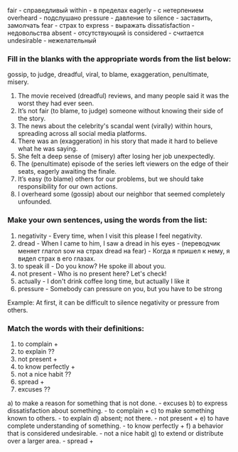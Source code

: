 
fair - справедливый
within - в пределах
eagerly - с нетерпением
overheard - подслушано
pressure - давление
to silence - заставить, замолчать
fear - страх
to express - выражать
dissatisfaction - недовольства
absent - отсутствующий
is considered - считается
undesirable - нежелательный

### Fill in the blanks with the appropriate words from the list below:

gossip, to judge, dreadful, viral, to blame, exaggeration, penultimate, misery.

1. The movie received (dreadful) reviews, and many people said it was the worst they had ever seen.
2. It’s not fair (to blame, to judge) someone without knowing their side of the story.
3. The news about the celebrity's scandal went (virally) within hours, spreading across all social media platforms.
4. There was an (exaggeration) in his story that made it hard to believe what he was saying.
5. She felt a deep sense of (misery) after losing her job unexpectedly.
6. The (penultimate) episode of the series left viewers on the edge of their seats, eagerly awaiting the finale.
7. It’s easy (to blame) others for our problems, but we should take responsibility for our own actions.
8. I overheard some (gossip) about our neighbor that seemed completely unfounded.


### Make your own sentences, using the words from the list:

1. negativity - Every time, when I visit this please I feel negativity.
2. dread - When I came to him, I saw a dread in his eyes - (переводчик меняет глагол sow на страх dread на fear) - Когда я пришел к нему, я видел страх в его глазах.
3. to speak ill - Do you know? He spoke ill about you.
4. not present - Who is no present here? Let's check!
5. actually - I don't drink coffee long time, but actually I like it
6. pressure - Somebody can pressure on you, but you have to be strong

Example: At first, it can be difficult to silence negativity or pressure from others.


### Match the words with their definitions:

1. to complain +
2. to explain ??
3. not present +
4. to know perfectly +
5. not a nice habit ??
6. spread +
7. excuses ??

a) to make a reason for something that is not done. - excuses
b) to express dissatisfaction about something. - to complain +
c) to make something known to others. - to explain
d) absent; not there. - not present +
e) to have complete understanding of something. - to know perfectly +
f) a behavior that is considered undesirable. - not a nice habit
g) to extend or distribute over a larger area. - spread +
